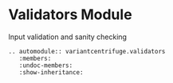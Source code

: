 # Validators Module

Input validation and sanity checking

```{eval-rst}
.. automodule:: variantcentrifuge.validators
   :members:
   :undoc-members:
   :show-inheritance:
```
